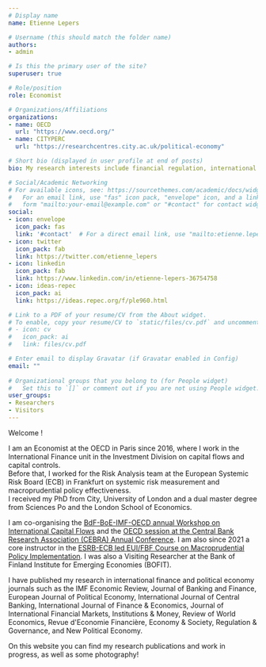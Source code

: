 ```yaml
---
# Display name
name: Etienne Lepers

# Username (this should match the folder name)
authors:
- admin

# Is this the primary user of the site?
superuser: true

# Role/position
role: Economist

# Organizations/Affiliations
organizations:
- name: OECD
  url: "https://www.oecd.org/"
- name: CITYPERC
  url: "https://researchcentres.city.ac.uk/political-economy"

# Short bio (displayed in user profile at end of posts)
bio: My research interests include financial regulation, international macroeconomics, and political economy.

# Social/Academic Networking
# For available icons, see: https://sourcethemes.com/academic/docs/widgets/#icons
#   For an email link, use "fas" icon pack, "envelope" icon, and a link in the
#   form "mailto:your-email@example.com" or "#contact" for contact widget.
social:
- icon: envelope
  icon_pack: fas
  link: '#contact'  # For a direct email link, use "mailto:etienne.lepers@oecd.org".
- icon: twitter
  icon_pack: fab
  link: https://twitter.com/etienne_lepers
- icon: linkedin
  icon_pack: fab
  link: https://www.linkedin.com/in/etienne-lepers-36754758
- icon: ideas-repec
  icon_pack: ai
  link: https://ideas.repec.org/f/ple960.html

# Link to a PDF of your resume/CV from the About widget.
# To enable, copy your resume/CV to `static/files/cv.pdf` and uncomment the lines below.  
# - icon: cv
#   icon_pack: ai
#   link: files/cv.pdf

# Enter email to display Gravatar (if Gravatar enabled in Config)
email: ""
  
# Organizational groups that you belong to (for People widget)
#   Set this to `[]` or comment out if you are not using People widget.  
user_groups:
- Researchers
- Visitors
---
```


Welcome !

I am an Economist at the OECD in Paris since 2016, where I work in the International Finance unit in the Investment Division on capital flows and capital controls.  
Before that, I worked for the Risk Analysis team at the European Systemic Risk Board (ECB) in Frankfurt on systemic risk measurement and macroprudential policy effectiveness.  
I received my PhD from City, University of London and a dual master degree from Sciences Po and the London School of Economics. 

I am co-organising the [BdF-BoE-IMF-OECD annual Workshop on International Capital Flows]([https://www.oecd.org/investment/investment-policy/capital-flows-workshop.htm](https://www.bankofengland.co.uk/events/2024/october/5th-international-capital-flows-and-financial-policies-workshop)) and the [OECD session at the Central Bank Research Association (CEBRA) Annual Conference](https://www.cebra-events.org/). I am also since 2021 a core instructor in the [ESRB-ECB led EUI/FBF Course on Macroprudential Policy Implementation](https://fbf.eui.eu/course/macroprudential-policy-implementation-academy/). I was also a Visiting Researcher at the Bank of Finland Institute for Emerging Economies (BOFIT). 

I have published my research in international finance and political economy journals such as the IMF Economic Review, Journal of Banking and Finance, European Journal of Political Economy, International Journal of Central Banking, International Journal of Finance & Economics, Journal of International Financial Markets, Institutions & Money, Review of World Economics, Revue d'Economie Financière, Economy & Society, Regulation & Governance, and New Political Economy. 

On this website you can find my research publications and work in progress, as well as some photography!

